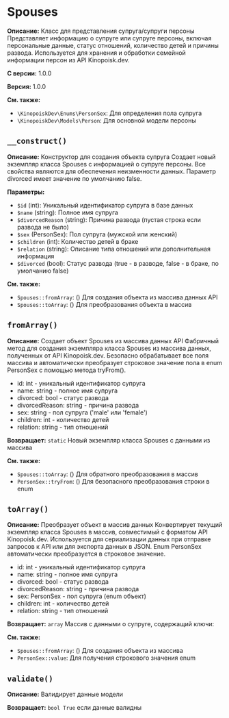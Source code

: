 # Spouses

**Описание:** Класс для представления супруга/супруги персоны
Представляет информацию о супруге или супруге персоны, включая персональные данные,
статус отношений, количество детей и причины развода. Используется для хранения
и обработки семейной информации персон из API Kinopoisk.dev.

**С версии:** 1.0.0

**Версия:** 1.0.0

**См. также:**

* `\KinopoiskDev\Enums\PersonSex`: Для определения пола супруга
* `\KinopoiskDev\Models\Person`: Для основной модели персоны

## `__construct()`

**Описание:** Конструктор для создания объекта супруга
Создает новый экземпляр класса Spouses с информацией о супруге персоны.
Все свойства являются для обеспечения неизменности данных.
Параметр divorced имеет значение по умолчанию false.

**Параметры:**

* `$id` (int): Уникальный идентификатор супруга в базе данных
* `$name` (string): Полное имя супруга
* `$divorcedReason` (string): Причина развода (пустая строка если развода не было)
* `$sex` (PersonSex): Пол супруга (мужской или женский)
* `$children` (int): Количество детей в браке
* `$relation` (string): Описание типа отношений или дополнительная информация
* `$divorced` (bool): Статус развода (true - в разводе, false - в браке, по умолчанию false)

**См. также:**

* `Spouses::fromArray`: () Для создания объекта из массива данных API
* `Spouses::toArray`: () Для преобразования объекта в массив

## `fromArray()`

**Описание:** Создает объект Spouses из массива данных API
Фабричный метод для создания экземпляра класса Spouses из массива данных,
полученных от API Kinopoisk.dev. Безопасно обрабатывает все поля массива
и автоматически преобразует строковое значение пола в enum PersonSex
с помощью метода tryFrom().
- id: int - уникальный идентификатор супруга
- name: string - полное имя супруга
- divorced: bool - статус развода
- divorcedReason: string - причина развода
- sex: string - пол супруга ('male' или 'female')
- children: int - количество детей
- relation: string - тип отношений

**Возвращает:** `static` Новый экземпляр класса Spouses с данными из массива

**См. также:**

* `Spouses::toArray`: () Для обратного преобразования в массив
* `PersonSex::tryFrom`: () Для безопасного преобразования строки в enum

## `toArray()`

**Описание:** Преобразует объект в массив данных
Конвертирует текущий экземпляр класса Spouses в массив,
совместимый с форматом API Kinopoisk.dev. Используется для сериализации
данных при отправке запросов к API или для экспорта данных в JSON.
Enum PersonSex автоматически преобразуется в строковое значение.
- id: int - уникальный идентификатор супруга
- name: string - полное имя супруга
- divorced: bool - статус развода
- divorcedReason: string - причина развода
- sex: PersonSex - пол супруга (enum объект)
- children: int - количество детей
- relation: string - тип отношений

**Возвращает:** `array` Массив с данными о супруге, содержащий ключи:

**См. также:**

* `Spouses::fromArray`: () Для создания объекта из массива
* `PersonSex::value`: Для получения строкового значения enum

## `validate()`

**Описание:** Валидирует данные модели

**Возвращает:** `bool True` если данные валидны

